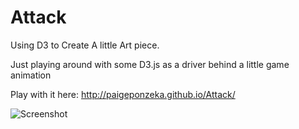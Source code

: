 Attack
======

Using D3 to Create A little Art piece.

Just playing around with some D3.js as a driver behind a little game animation

Play with it here: http://paigeponzeka.github.io/Attack/

![Screenshot](http://paigeponzeka.github.io/Attack/screenshot.png)
